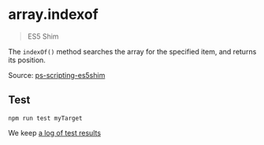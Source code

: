 # array.indexof

> ES5 Shim

The `indexOf()` method searches the array for the specified item, and returns its position.

Source: [ps-scripting-es5shim](https://github.com/EugenTepin/ps-scripting-es5shim/blob/master/lib/Array/indexOf.js)

## Test

    npm run test myTarget

We keep [a log of test results](./test/results_log.md)
